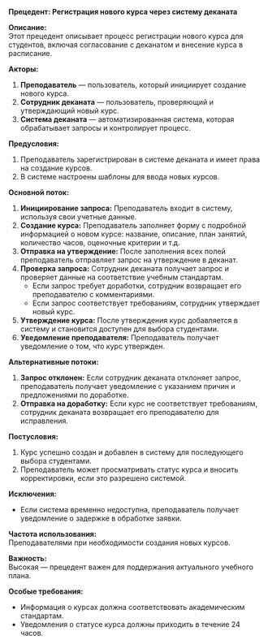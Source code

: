 **Прецедент: Регистрация нового курса через систему деканата**

**Описание:**  
Этот прецедент описывает процесс регистрации нового курса для студентов, включая согласование с деканатом и внесение курса в расписание.

**Акторы:**
1. **Преподаватель** — пользователь, который инициирует создание нового курса.
2. **Сотрудник деканата** — пользователь, проверяющий и утверждающий новый курс.
3. **Система деканата** — автоматизированная система, которая обрабатывает запросы и контролирует процесс.

**Предусловия:**
1. Преподаватель зарегистрирован в системе деканата и имеет права на создание курсов.
2. В системе настроены шаблоны для ввода новых курсов.

**Основной поток:**
1. **Инициирование запроса:** Преподаватель входит в систему, используя свои учетные данные.
2. **Создание курса:** Преподаватель заполняет форму с подробной информацией о новом курсе: название, описание, план занятий, количество часов, оценочные критерии и т.д.
3. **Отправка на утверждение:** После заполнения всех полей преподаватель отправляет запрос на утверждение в деканат.
4. **Проверка запроса:** Сотрудник деканата получает запрос и проверяет данные на соответствие учебным стандартам.  
   - Если запрос требует доработки, сотрудник возвращает его преподавателю с комментариями.  
   - Если запрос соответствует требованиям, сотрудник утверждает новый курс.
5. **Утверждение курса:** После утверждения курс добавляется в систему и становится доступен для выбора студентами.
6. **Уведомление преподавателя:** Преподаватель получает уведомление о том, что курс утвержден.

**Альтернативные потоки:**
1. **Запрос отклонен:** Если сотрудник деканата отклоняет запрос, преподаватель получает уведомление с указанием причин и предложениями по доработке.
2. **Отправка на доработку:** Если курс не соответствует требованиям, сотрудник деканата возвращает его преподавателю для исправления.

**Постусловия:**
1. Курс успешно создан и добавлен в систему для последующего выбора студентами.
2. Преподаватель может просматривать статус курса и вносить корректировки, если это разрешено системой.

**Исключения:**
- Если система временно недоступна, преподаватель получает уведомление о задержке в обработке заявки.

**Частота использования:**  
Преподавателями при необходимости создания новых курсов.

**Важность:**  
Высокая — прецедент важен для поддержания актуального учебного плана.

**Особые требования:**  
- Информация о курсах должна соответствовать академическим стандартам.
- Уведомления о статусе курса должны приходить в течение 24 часов.
